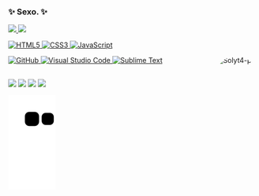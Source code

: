 ### ✨ Sexo. ✨

<div>
  <a href="https://github.com/Moscouzin">
  <img height="180em" src="https://github-readme-stats.vercel.app/api?username=Moscouzin&show_icons=true&theme=dark&include_all_commits=true&count_private=true"/>
  <img height="180em" src="https://github-readme-stats.vercel.app/api/top-langs/?username=Moscouzin&layout=compact&langs_count=7&theme=dark"/>
</div>
  
<div style="display: inline_block">
  
![HTML5](https://img.shields.io/badge/html5-%23E34F26.svg?style=for-the-badge&logo=html5&logoColor=white)
![CSS3](https://img.shields.io/badge/css3-%231572B6.svg?style=for-the-badge&logo=css3&logoColor=white)
![JavaScript](https://img.shields.io/badge/javascript-%23323330.svg?style=for-the-badge&logo=javascript&logoColor=%23F7DF1E)

![GitHub](https://img.shields.io/badge/github-%23121011.svg?style=for-the-badge&logo=github&logoColor=white)
![Visual Studio Code](https://img.shields.io/badge/Visual%20Studio%20Code-0078d7.svg?style=for-the-badge&logo=visual-studio-code&logoColor=white)
![Sublime Text](https://img.shields.io/badge/sublime_text-%23575757.svg?style=for-the-badge&logo=sublime-text&logoColor=important)
<img align="right" alt="Solyt4-pic" height="150" style="border-radius:50px;" src="https://cdn.discordapp.com/attachments/886042830475247706/967426417333796894/1476-stickerwitch.gif?width=576&height=576">
</div>
  
  ##

<div>
  <a href="https://www.youtube.com/channel/UCae_yb51r43HG5BWhn7aGlw" target="_blank"><img src="https://img.shields.io/badge/YouTube-FF0000?style=for-the-badge&logo=youtube&logoColor=white" target="_blank"></a>
  <a href="https://www.instagram.com/7moscouzin/" target="_blank"><img src="https://img.shields.io/badge/-Instagram-%23E4405F?style=for-the-badge&logo=instagram&logoColor=white" target="_blank"></a>
 <a href="https://discord.gg/7criminal" target="_blank"><img src="https://img.shields.io/badge/Discord-7289DA?style=for-the-badge&logo=discord&logoColor=white" target="_blank"></a> 
  <a href = "mailto:marciosuza438@gmail.com"><img src="https://img.shields.io/badge/-Gmail-%23333?style=for-the-badge&logo=gmail&logoColor=white" target="_blank"></a>
</div>
  
  ![Snake animation](https://github.com/rafaballerini/rafaballerini/blob/output/github-contribution-grid-snake.svg)
